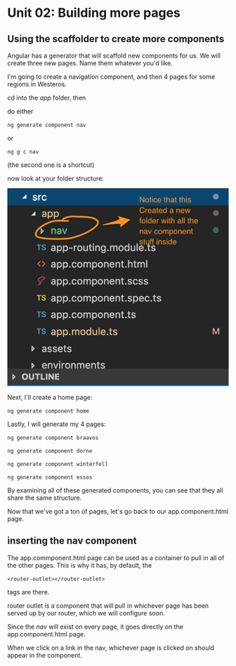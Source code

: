# Unit 02:  Building more pages

## Using the scaffolder to create more components

Angular has a generator that will scaffold new components for us.
We will create three new pages.  Name them whatever you'd like.

I'm going to create a navigation component, and then 4 pages for some regions in Westeros.

cd into the *app* folder, then

do either
```
ng generate component nav  
```
or
```
ng g c nav
```

(the second one is a shortcut)

now look at your folder structure:

![](nav_is_new.png)

Next, I'll create a home page:

```
ng generate component home
```



Lastly, I will generate my 4 pages:

```
ng generate component braavos  
```

```
ng generate component dorne  
```

```
ng generate component winterfell  
```

```
ng generate component essos  
```


By examining all of these generated components, you can see that they all share the same structure.

Now that we've got a ton of pages, let's go back to our app.component.html page.


## inserting the nav component

The app.commponent.html page can be used as a container to pull in all of the other pages.
This is why it has, by default, the

```
<router-outlet></router-outlet>
 ```
tags are there.

router outlet is a component that will pull in whichever page has been served up by our router, which we will configure soon.

Since the *nav* will exist on every page, it goes directly on the app.component.html page.

When we click on a link in the nav, whichever page is clicked on should appear in the <router-outlet> component.
